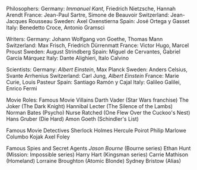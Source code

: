 Philosophers:
Germany: _Immanuel Kant_, Friedrich Nietzsche, Hannah Arendt
France: Jean-Paul Sartre, Simone de Beauvoir
Switzerland: Jean-Jacques Rousseau
Sweden: Axel Oxenstierna
Spain: José Ortega y Gasset
Italy: Benedetto Croce, Antonio Gramsci

Writers:
Germany: Johann Wolfgang von Goethe, Thomas Mann
Switzerland: Max Frisch, Friedrich Dürrenmatt
France: Victor Hugo, Marcel Proust
Sweden: August Strindberg
Spain: Miguel de Cervantes, Gabriel García Márquez
Italy: Dante Alighieri, Italo Calvino

Scientists:
Germany: _Albert Einstein_, Max Planck
Sweden: Anders Celsius, Svante Arrhenius
Switzerland: Carl Jung, _Albert Einstein_
France: Marie Curie, Louis Pasteur
Spain: Santiago Ramón y Cajal
Italy: Galileo Galilei, Enrico Fermi

Movie Roles:
Famous Movie Villains
Darth Vader (Star Wars franchise)
The Joker (The Dark Knight)
Hannibal Lecter (The Silence of the Lambs)
Norman Bates (Psycho)
Nurse Ratched (One Flew Over the Cuckoo's Nest)
Hans Gruber (Die Hard)
Amon Goeth (Schindler's List)

Famous Movie Detectives
Sherlock Holmes
Hercule Poirot
Philip Marlowe
Columbo
Kojak
Axel Foley

Famous Spies and Secret Agents
_Jason Bourne_ (Bourne series)
Ethan Hunt (Mission: Impossible series)
Harry Hart (Kingsman series)
Carrie Mathison (Homeland)
Lorraine Broughton (Atomic Blonde)
Sydney Bristow (Alias)
